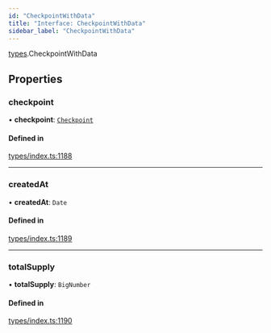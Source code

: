 ```yaml
---
id: "CheckpointWithData"
title: "Interface: CheckpointWithData"
sidebar_label: "CheckpointWithData"
---
```


[types](../../../modules/Types/Types.md).CheckpointWithData

## Properties

### checkpoint

• **checkpoint**: [`Checkpoint`](../../../classes/API/Entities/Checkpoint/Checkpoint.md)

#### Defined in

[types/index.ts:1188](https://github.com/PolymeshAssociation/polymesh-sdk/blob/15be87e8/src/types/index.ts#L1188)

___

### createdAt

• **createdAt**: `Date`

#### Defined in

[types/index.ts:1189](https://github.com/PolymeshAssociation/polymesh-sdk/blob/15be87e8/src/types/index.ts#L1189)

___

### totalSupply

• **totalSupply**: `BigNumber`

#### Defined in

[types/index.ts:1190](https://github.com/PolymeshAssociation/polymesh-sdk/blob/15be87e8/src/types/index.ts#L1190)
